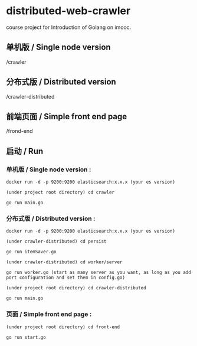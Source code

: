 # distributed-web-crawler
course project for Introduction of Golang on imooc.

## 单机版 / Single node version
/crawler

## 分布式版 / Distributed version
/crawler-distributed

## 前端页面 / Simple front end page
/frond-end

## 启动 / Run
### 单机版 / Single node version :
`docker run -d -p 9200:9200 elasticsearch:x.x.x (your es version)`

`(under project root directory) cd crawler`

`go run main.go`

### 分布式版 / Distributed version :
`docker run -d -p 9200:9200 elasticsearch:x.x.x (your es version)`

`(under crawler-distributed) cd persist`

`go run itemSaver.go`

`(under crawler-distributed) cd worker/server`

`go run worker.go (start as many server as you want, as long as you add port configuration and set them in config.go)`

`(under project root directory) cd crawler-distributed`

`go run main.go`

### 页面 / Simple front end page :
`(under project root directory) cd front-end`

`go run start.go`
